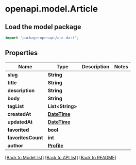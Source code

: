 # openapi.model.Article

## Load the model package
```dart
import 'package:openapi/api.dart';
```

## Properties
Name | Type | Description | Notes
------------ | ------------- | ------------- | -------------
**slug** | **String** |  | 
**title** | **String** |  | 
**description** | **String** |  | 
**body** | **String** |  | 
**tagList** | **List&lt;String&gt;** |  | 
**createdAt** | [**DateTime**](DateTime.md) |  | 
**updatedAt** | [**DateTime**](DateTime.md) |  | 
**favorited** | **bool** |  | 
**favoritesCount** | **int** |  | 
**author** | [**Profile**](Profile.md) |  | 

[[Back to Model list]](../README.md#documentation-for-models) [[Back to API list]](../README.md#documentation-for-api-endpoints) [[Back to README]](../README.md)


